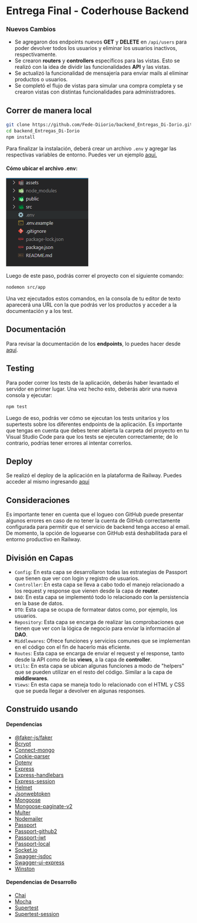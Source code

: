 # Entrega Final - Coderhouse Backend

### Nuevos Cambios

- Se agregaron dos endpoints nuevos **GET** y **DELETE** en `/api/users` para poder devolver todos los usuarios y eliminar los usuarios inactivos, respectivamente.
- Se crearon **routers** y **controllers** específicos para las vistas. Esto se realizó con la idea de dividir las funcionalidades **API** y las vistas.
- Se actualizó la funcionalidad de mensajería para enviar mails al eliminar productos o usuarios.
- Se completó el flujo de vistas para simular una compra completa y se crearon vistas con distintas funcionalidades para administradores.

## Correr de manera local
```bash
git clone https://github.com/Fede-Diiorio/backend_Entregas_Di-Iorio.git
cd backend_Entregas_Di-Iorio
npm install
```

Para finalizar la instalación, deberá crear un archivo `.env` y agregar las respectivas variables de entorno. Puedes ver un ejemplo [aquí.](https://github.com/Fede-Diiorio/backend_Entregas_Di-Iorio/blob/main/examples/.env.example) 

#### Cómo ubicar el archivo **.env**:

![Imagen de env](https://github.com/Fede-Diiorio/backend_Entregas_Di-Iorio/blob/main/examples/envExample.png?raw=true)

Luego de este paso, podrás correr el proyecto con el siguiente comando:

````bash
nodemon src/app
````

Una vez ejecutados estos comandos, en la consola de tu editor de texto aparecerá una URL con la que podrás ver los productos y acceder a la documentación y a los test.

## Documentación

Para revisar la documentación de los **endpoints**, lo puedes hacer desde [aquí](http://localhost:8080/apidocs/).

## Testing

Para poder correr los tests de la aplicación, deberás haber levantado el servidor en primer lugar. Una vez hecho esto, deberás abrir una nueva consola y ejecutar:

````bash
npm test
````

Luego de eso, podrás ver cómo se ejecutan los tests unitarios y los supertests sobre los diferentes endpoints de la aplicación. Es importante que tengas en cuenta que debes tener abierta la carpeta del proyecto en tu Visual Studio Code para que los tests se ejecuten correctamente; de lo contrario, podrías tener errores al intentar correrlos.

## Deploy

Se realizó el deploy de la aplicación en la plataforma de Railway. Puedes acceder al mismo ingresando [aquí](https://backendentregasdi-iorio-production.up.railway.app/users)

## Consideraciones

Es importante tener en cuenta que el logueo con GitHub puede presentar algunos errores en caso de no tener la cuenta de GitHub correctamente configurada para permitir que el servicio de backend tenga acceso al email. De momento, la opción de loguearse con GitHub está deshabilitada para el entorno productivo en Railway.

## División en Capas
- `Config`: En esta capa se desarrollaron todas las estrategias de Passport que tienen que ver con login y registro de usuarios.
- `Controller`: En esta capa se lleva a cabo todo el manejo relacionado a los request y response que vienen desde la capa de **router**.
- `DAO`: En esta capa se implementó todo lo relacionado con la persistencia en la base de datos.
- `DTO`: Esta capa se ocupa de formatear datos como, por ejemplo, los usuarios.
- `Repository`: Esta capa se encarga de realizar las comprobaciones que tienen que ver con la lógica de negocio para enviar la información al **DAO**.
- `Middlewares`: Ofrece funciones y servicios comunes que se implementan en el código con el fin de hacerlo más eficiente.
- `Routes`: Esta capa se encarga de enviar el request y el response, tanto desde la API como de las **views**, a la capa de **controller**.
- `Utils`: En esta capa se ubican algunas funciones a modo de "helpers" que se pueden utilizar en el resto del código. Similar a la capa de **middlewares**.
- `Views`: En esta capa se maneja todo lo relacionado con el HTML y CSS que se pueda llegar a devolver en algunas responses.

## Construido usando

#### Dependencias

- [@faker-js/faker](https://fakerjs.dev/guide/)
- [Bcrypt](https://www.npmjs.com/package/bcrypt)
- [Connect-mongo](https://www.npmjs.com/package/connect-mongo)
- [Cookie-parser](https://www.npmjs.com/package/cookie-parser)
- [Dotenv](https://www.npmjs.com/package/dotenv)
- [Express](https://www.npmjs.com/package/express)
- [Express-handlebars](https://handlebarsjs.com/guide/#what-is-handlebars)
- [Express-session](https://www.npmjs.com/package/express-session)
- [Helmet](https://www.npmjs.com/package/helmet)
- [Jsonwebtoken](https://jwt.io/)
- [Mongoose](https://mongoosejs.com/docs/guide.html)
- [Mongoose-paginate-v2](https://www.npmjs.com/package/mongoose-paginate-v2)
- [Multer](https://www.npmjs.com/package/multer)
- [Nodemailer](https://nodemailer.com/about/)
- [Passport](https://www.passportjs.org/docs/)
- [Passport-github2](https://www.passportjs.org/packages/passport-github2/)
- [Passport-jwt](https://www.passportjs.org/packages/passport-jwt/)
- [Passport-local](https://www.passportjs.org/packages/passport-local/)
- [Socket.io](https://socket.io/docs/v4/)
- [Swagger-jsdoc](https://www.npmjs.com/package/swagger-jsdoc)
- [Swagger-ui-express](https://swagger.io/docs/open-source-tools/swagger-ui/usage/installation/)
- [Winston](https://www.npmjs.com/package/winston)

#### Dependencias de Desarrollo
- [Chai](https://www.chaijs.com/)
- [Mocha](https://mochajs.org/)
- [Supertest](https://www.npmjs.com/package/supertest)
- [Supertest-session](https://www.npmjs.com/package/supertest-session)